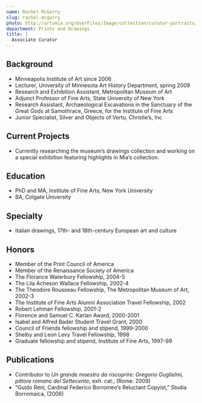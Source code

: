 ```yaml
---
name: Rachel McGarry
slug: rachel-mcgarry
photo: http://artsmia.org/UserFiles/Image/collection/curator-portraits/rachel-mcgarry.jpg
department: Prints and Drawings
title: |
  Associate Curator
---
```


## Background
- Minneapolis Institute of Art since 2006
- Lecturer, University of Minnesota Art History Department, spring 2009
- Research and Exhibition Assistant, Metropolitan Museum of Art
- Adjunct Professor of Fine Arts, State University of New York
- Research Assistant, Archaeological Excavations in the Sanctuary of the Great Gods at Samothrace, Greece, for the Institute of Fine Arts
- Junior Specialist, Silver and Objects of Vertu, Christie’s, Inc

## Current Projects
- Currently researching the museum’s drawings collection and working on a special exhibition featuring highlights in Mia’s collection.

## Education
- PhD and MA, Institute of Fine Arts, New York University
- BA, Colgate University

## Specialty
- Italian drawings, 17th- and 18th-century European art and culture

## Honors
- Member of the Print Council of America
- Member of the Renaissance Society of America
- The Florance Waterbury Fellowship, 2004-5
- The Lila Acheson Wallace Fellowship, 2002-4
- The Theodore Rousseau Fellowship, The Metropolitan Museum of Art, 2002-3
- The Institute of Fine Arts Alumni Association Travel Fellowship, 2002
- Robert Lehman Fellowship, 2001-2
- Florence and Samuel C. Karlan Award, 2000-2001
- Isabel and Alfred Bader Student Travel Grant, 2000
- Council of Friends fellowship and stipend, 1999-2000
- Shelby and Leon Levy Travel Fellowship, 1998
- Graduate fellowship and stipend, Institute of Fine Arts, 1997-99

## Publications
- Contributor to <em>Un grande maestro da riscoprire: Gregorio Guglielmi, pittore romano del Settecento</em>, exh. cat., (Rome: 2009)
- “Guido Reni, Cardinal Federico Borromeo’s Reluctant Copyist,” Studia Borromaica, (2008)
